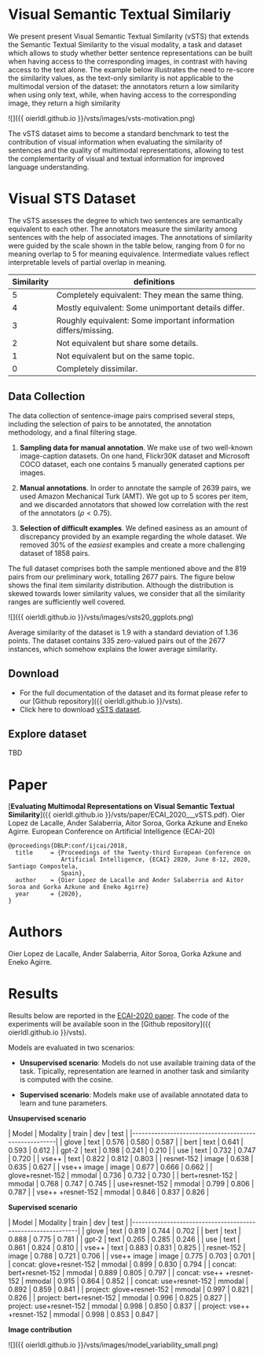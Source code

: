 # Visual Semantic Textual Similariy

We present present Visual Semantic Textual Similarity (vSTS) that extends
the Semantic Textual Similarity to the visual modality, a task and dataset
which allows to study whether better sentence representations can be
built when having access to the corresponding images, in contrast with
having access to the text alone. The example below illustrates the
need to re-score the similarity values, as the text-only similarity is
not applicable to the multimodal version of the dataset: the
annotators return a low similarity when using only text, while, when
having access to the corresponding image, they return a high
similarity

![]({{ oierldl.github.io }}/vsts/images/vsts-motivation.png)


The vSTS dataset aims to become a standard benchmark to test the
contribution of visual information when evaluating the similarity of
sentences and the quality of multimodal representations, allowing to
test the complementarity of visual and textual information for
improved language understanding.


# Visual STS Dataset

The vSTS assesses the degree to which two sentences are semantically
equivalent to each other. The annotators measure the similarity among
sentences with the help of associated images. The annotations of
similarity were guided by the scale shown in the table below,
ranging from 0 for no meaning overlap to 5 for meaning
equivalence. Intermediate values reflect interpretable levels of
partial overlap in meaning.


|Similarity | definitions|
|-----------|------------|
| 5 | Completely equivalent: They mean the same thing. |
| 4 | Mostly equivalent: Some unimportant details differ. |
| 3 | Roughly equivalent: Some important information differs/missing. |
| 2 | Not equivalent but share some details. |
| 1 | Not equivalent but on the same topic. |
| 0 | Completely dissimilar. |


## Data Collection

The data collection of sentence-image pairs comprised several steps,
including the selection of pairs to be annotated, the annotation
methodology, and a final filtering stage.

1. __Sampling data for manual annotation__. We make use of two
well-known image-caption datasets. On one hand, Flickr30K dataset and
Microsoft COCO dataset, each one contains 5 manually generated
captions per images.

2. __Manual annotations__. In order to annotate the sample of 2639
pairs, we used Amazon Mechanical Turk (AMT). We got up to 5 scores per
item, and we discarded annotators that showed low correlation with the
rest of the annotators ($\rho < 0.75$).

3. __Selection of difficult examples__. We defined easiness as an
amount of discrepancy provided by an example regarding the whole
dataset. We removed 30\% of the _easiest_ examples and create a more
challenging dataset of 1858 pairs.


The full dataset comprises both the sample mentioned above and the 819
pairs from our preliminary work, totalling 2677 pairs. The figure
below shows the final item similarity distribution. Although the
distribution is skewed towards lower similarity values, we consider
that all the similarity ranges are sufficiently well covered.


![]({{ oierldl.github.io }}/vsts/images/vsts20_ggplots.png)


Average similarity of the dataset is 1.9 with a standard deviation
of 1.36 points. The dataset contains 335 zero-valued pairs out of
the 2677 instances, which somehow explains the lower average
similarity. 

## Download 

- For the full documentation of the dataset and its format please refer to our [Github repository]({{ oierldl.github.io }}/vsts).
- Click here to download [vSTS dataset](http://ixa2.si.ehu.eus/~jibloleo/visual_sts.v2.0.tar.gz).

## Explore dataset 

TBD

# Paper

[__Evaluating Multimodal Representations on Visual Semantic Textual Similarity__]({{ oierldl.github.io }}/vsts/paper/ECAI_2020___vSTS.pdf). 
Oier Lopez de Lacalle, Ander Salaberria, Aitor Soroa, Gorka Azkune and Eneko Agirre.
European Conference on Artificial Intelligence (ECAI-20)


```
@proceedings{DBLP:conf/ijcai/2018,
  title     = {Proceedings of the Twenty-third European Conference on
               Artificial Intelligence, {ECAI} 2020, June 8-12, 2020, Santiago Compostela,
               Spain},
  author    = {Oier Lopez de Lacalle and Ander Salaberria and Aitor Soroa and Gorka Azkune and Eneko Agirre}
  year      = {2020},
}
```

# Authors

Oier Lopez de Lacalle, Ander Salaberria, Aitor Soroa, Gorka Azkune and Eneko Agirre. 


# Results

Results below are reported in the [ECAI-2020 paper](#Paper). The code
of the experiments will be available soon in the [Github
repository]({{ oierldl.github.io }}/vsts).

Models are evaluated in two scenarios:

- **Unsupervised scenario**: Models do not use available training data of
  the task. Tipically, representation are learned in another task and
  similarity is computed with the cosine.

- **Supervised scenario**: Models make use of available annotated data to
  learn and tune parameters.

**Unsupervised scenario**

| Model             | Modality | train | dev   | test  |
|------------------------------------------------------|
| glove             | text     | 0.576 | 0.580 | 0.587 |
| bert              | text     | 0.641 | 0.593 | 0.612 |
| gpt-2             | text     | 0.198 | 0.241 | 0.210 |
| use               | text     | 0.732 | 0.747 | 0.720 |
| vse++             | text     | 0.822 | 0.812 | 0.803 |
| resnet-152        | image    | 0.638 | 0.635 | 0.627 |
| vse++ image       | image    | 0.677 | 0.666 | 0.662 |
| glove+resnet-152  | mmodal   | 0.736 | 0.732 | 0.730 |
| bert+resnet-152   | mmodal   | 0.768 | 0.747 | 0.745 |
| use+resnet-152    | mmodal   | 0.799 | 0.806 | 0.787 |
| vse++ +resnet-152 | mmodal   | 0.846 | 0.837 | 0.826 |


**Supervised scenario**

| Model                      | Modality  | train | dev | test |
|-------------------------------------------------------------|
| glove                      | text   | 0.819 | 0.744 | 0.702 |
| bert                       | text   | 0.888 | 0.775 | 0.781 |
| gpt-2                      | text   | 0.265 | 0.285 | 0.246 |
| use                        | text   | 0.861 | 0.824 | 0.810 |
| vse++                      | text   | 0.883 | 0.831 | 0.825 |
| resnet-152                 | image  | 0.788 | 0.721 | 0.706 |
| vse++ image                | image  | 0.775 | 0.703 | 0.701 |
| concat: glove+resnet-152   | mmodal | 0.899 | 0.830 | 0.794 |
| concat: bert+resnet-152    | mmodal | 0.889 | 0.805 | 0.797 |
| concat: vse++ +resnet-152  | mmodal | 0.915 | 0.864 | 0.852 |
| concat:  use+resnet-152    | mmodal | 0.892 | 0.859 | 0.841 |
| project: glove+resnet-152  | mmodal | 0.997 | 0.821 | 0.826 |
| project: bert+resnet-152   | mmodal | 0.996 | 0.825 | 0.827 |
| project: use+resnet-152    | mmodal | 0.998 | 0.850 | 0.837 |
| project: vse++ +resnet-152 | mmodal | 0.998 | 0.853 | 0.847 |




**Image contribution**

![]({{ oierldl.github.io }}/vsts/images/model_variability_small.png)
